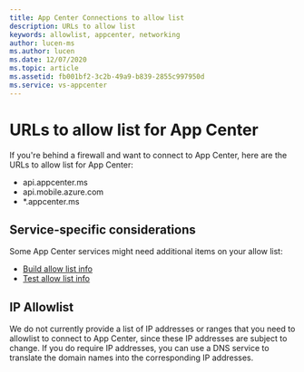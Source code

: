 ```yaml
---
title: App Center Connections to allow list
description: URLs to allow list
keywords: allowlist, appcenter, networking
author: lucen-ms
ms.author: lucen
ms.date: 12/07/2020
ms.topic: article
ms.assetid: fb001bf2-3c2b-49a9-b839-2855c997950d
ms.service: vs-appcenter
---
```


# URLs to allow list for App Center
If you're behind a firewall and want to connect to App Center, here are the URLs to allow list for App Center:

- api.appcenter.ms
- api.mobile.azure.com
- *.appcenter.ms

## Service-specific considerations
Some App Center services might need additional items on your allow list:

- [Build allow list info](~/build/connect.md#connecting-to-a-source-repository)
- [Test allow list info](~/test-cloud/troubleshooting/server-connection.md)

## IP Allowlist
We do not currently provide a list of IP addresses or ranges that you need to allowlist to connect to App Center, since these IP addresses are subject to change. If you do require IP addresses, you can use a DNS service to translate the domain names into the corresponding IP addresses.
